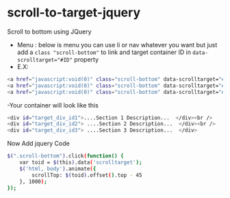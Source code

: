 # scroll-to-target-jquery
Scroll to bottom using JQuery

- Menu : below is menu you can use li or nav whatever you want but just add a `class "scroll-bottom"` to link and target container ID in `data-scrolltarget="#ID"` property 
- E.X:
```sh
<a href="javascript:void(0)" class="scroll-bottom" data-scrolltarget="#target_div_id1">;section </a><br />
<a href="javascript:void(0)" class="scroll-bottom" data-scrolltarget="#target_div_id2">;section </a><br />
<a href="javascript:void(0)" class="scroll-bottom" data-scrolltarget="#target_div_id3">;section </a>
```
-Your container will look like this 
```sh
<div id="target_div_id1">....Section 1 Description...  </div><br />
<div id="target_div_id2"> ....Section 2 Description...  </div><br />
<div id="target_div_id3"> ....Section 3 Description...  </div>
```
Now Add jquery Code
```sh
$(".scroll-bottom").click(function() {
    var toid = $(this).data('scrolltarget');
    $('html, body').animate({
        scrollTop: $(toid).offset().top - 45
    }, 1000);
});
```
